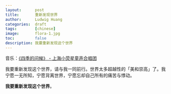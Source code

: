 ```yaml
---
layout:      post
title:       重新发现世界
author:      Ludwig Huang
categories:  draft
tags:        [chinese]
image:       flora-1.jpg
toc:         false
description: 我要重新发现这个世界
---
```



音乐：[《四季的问候》 - 上海小荧星童声合唱团](https://c6.y.qq.com/base/fcgi-bin/u?__=ZSmmdNl)

我要重新发现这个世界，请与我一同前行。世界太多超越性的「美和崇高」了。我宁愿一无所知，宁愿背离世界，宁愿忘却自己所有的痛苦与悸动。

**我要重新发现这个世界**。
